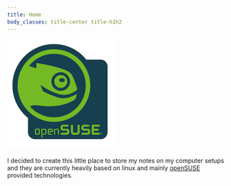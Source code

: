 ```yaml
---
title: Home
body_classes: title-center title-h1h2
---
```


![alt text][logo-small]

I decided to create this little place to store my notes on my computer setups and they are currently heavily based on linux and mainly [openSUSE][1] provided technologies.


[logo-small]: Button-laptop-colour.png "openSUSE Geeko head"
[1]: https://www.opensuse.org/
